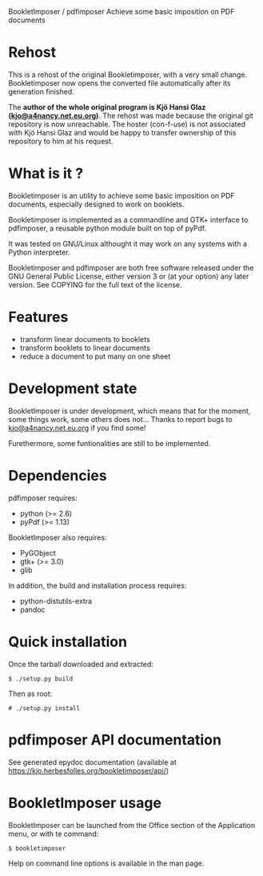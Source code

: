 BookletImposer / pdfimposer
Achieve some basic imposition on PDF documents

Rehost
============
This is a rehost of the original Bookletimposer, with a very small change.
Bookletimposer now opens the converted file automatically after its generation 
finished.

The **author of the whole original program is Kjö Hansi Glaz 
(kjo@a4nancy.net.eu.org)**. The rehost was made because the original git 
repository is now unreachable. The hoster (con-f-use) is not associated with 
Kjö Hansi Glaz and would be happy to transfer ownership of this repository
to him at his request.

What is it ?
============

Bookletimposer is an utility to achieve some basic imposition on PDF
documents, especially designed to work on booklets.

Bookletimposer is implemented as a commandline and GTK+ interface to pdfimposer,
a reusable python module built on top of pyPdf.

It was tested on GNU/Linux althought it may work on any systems with a Python
interpreter.

Bookletimposer and pdfimposer are both free software released under the GNU
General Public License, either version 3 or (at your option) any later version.
See COPYING for the full text of the license.


Features
========

- transform linear documents to booklets
- transform booklets to linear documents
- reduce a document to put many on one sheet


Development state
=================

BookletImposer is under development, which means that for the moment, some
things work, some others does not... Thanks to report bugs to
<kjo@a4nancy.net.eu.org> if you find some!

Furethermore, some funtionalities are still to be implemented.


Dependencies
============

pdfimposer requires:

- python (>= 2.6)
- pyPdf (>= 1.13)

BookletImposer also requires:

- PyGObject
- gtk+ (>= 3.0)
- glib

In addition, the build and installation process requires:

- python-distutils-extra
- pandoc


Quick installation
==================

Once the tarball downloaded and extracted:

    $ ./setup.py build

Then as root:

    # ./setup.py install


pdfimposer API documentation
============================

See generated epydoc documentation (available at
<https://kjo.herbesfolles.org/bookletimposer/api/>)


BookletImposer usage
====================

BookletImposer can be launched from the Office section of the Application menu,
or with te command:

    $ bookletimposer

Help on command line options is available in the man page.

